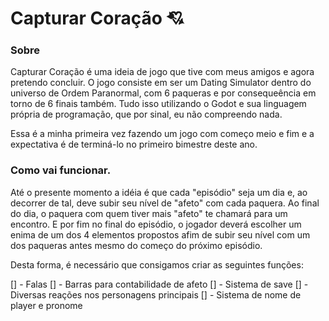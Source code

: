 # Capturar Coração 💘
### Sobre
Capturar Coração é uma ideia de jogo que tive com meus amigos e agora pretendo concluir.
O jogo consiste em ser um Dating Simulator dentro do universo de Ordem Paranormal, 
com 6 paqueras e por consequeência em torno de 6 finais também. 
Tudo isso utilizando o Godot e sua linguagem própria de programação, que por sinal,
eu não compreendo nada.

Essa é a minha primeira vez fazendo um jogo com começo meio e fim e a expectativa
é de terminá-lo no primeiro bimestre deste ano. 

### Como vai funcionar. 
 Até o presente momento a idéia é que cada "episódio" seja um dia e, ao decorrer de tal,
 deve subir seu nível de "afeto" com cada paquera. Ao final do dia, o paquera com quem tiver
 mais "afeto" te chamará para um encontro. E por fim no final do episódio, o jogador deverá
 escolher um enima de um dos 4 elementos propostos afim de subir seu nível com um dos paqueras
 antes mesmo do começo do próximo episódio. 

 Desta forma, é necessário que consigamos criar as seguintes funções: 
 
 [] -  Falas
 [] - Barras para contabilidade de afeto
 [] - Sistema de save
 [] - Diversas reações nos personagens principais
 [] - Sistema de nome de player e pronome
 
